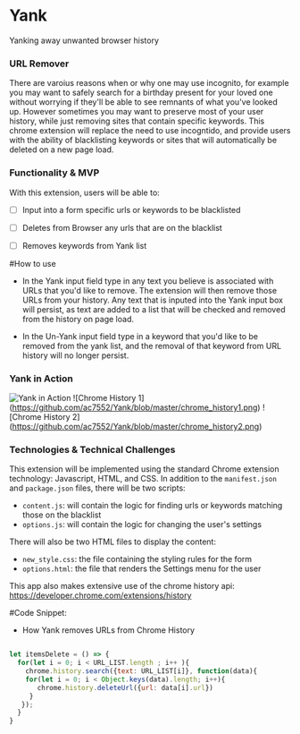 # Yank

Yanking away unwanted browser history

### URL Remover

There are varoius reasons when or why one may use incognito, for example you may want to safely search for a birthday present for your loved one without worrying if they'll be able to see remnants of what you've looked up. However sometimes you may want to preserve most of your user history, while just removing sites that contain specific keywords. This chrome extension will replace the need to use incogntido, and provide users with the ability of blacklisting keywords or sites that will automatically be deleted on a new page load.




### Functionality & MVP

With this extension, users will be able to:

- [ ] Input into a form specific urls or keywords to be blacklisted
- [ ] Deletes from Browser any urls that are on the blacklist
- [ ] Removes keywords from Yank list 


#How to use

  - In the Yank input field type in any text you believe is associated  with URLs that you'd like to remove. The extension will then remove those URLs from your history. Any text that is inputed into the Yank input box will persist, as text are added to a list that will be checked and removed from the history on page load.

- In the Un-Yank input field type in a keyword that you'd like to be removed from the yank list, and the removal of that keyword from URL history will no longer persist.


### Yank in Action

![Yank in Action](https://github.com/ac7552/Yank/blob/master/Yank_in_action.png)
![Chrome History 1] (https://github.com/ac7552/Yank/blob/master/chrome_history1.png)
![Chrome History 2] (https://github.com/ac7552/Yank/blob/master/chrome_history2.png)

### Technologies & Technical Challenges

This extension will be implemented using the standard Chrome extension technology: Javascript, HTML, and CSS.  In addition to the `manifest.json` and `package.json` files, there will be two scripts:

- `content.js`: will contain the logic for finding urls or keywords matching those on the blacklist
- `options.js`: will contain the logic for changing the user's settings

There will also be two HTML files to display the content:

- `new_style.css`: the file containing the styling rules for the form
- `options.html`: the file that renders the Settings menu for the user

This app also makes extensive use of the chrome history api: 
https://developer.chrome.com/extensions/history

#Code Snippet:
  - How Yank removes URLs from Chrome History
````Javascript

let itemsDelete = () => {
  for(let i = 0; i < URL_LIST.length ; i++ ){
    chrome.history.search({text: URL_LIST[i]}, function(data){
    for(let i = 0; i < Object.keys(data).length; i++){
       chrome.history.deleteUrl({url: data[i].url})
     }
   });
  }
}

````

<!-- ### Implementation Timeline

**Day 1**: Get started on the infrastructure of the extension, following <a href="https://developer.chrome.com/extensions/getstarted">this guide</a> from Chrome.  By the end of the day, I will have:

- A completed `package.json`
- A completed `manifest.json`
- The ability to input keywords and urls to be blacklisted

**Day 2**: Work on identifying urls that match those that have been blacklisted
using https://developer.chrome.com/extensions/history
- Removes blacklisted urls
- Removes urls that contain keywords matching those that have blacklisted

**Day 3**: Dedicate this day to polishing Day 2 work

- Upon successful exit of the browser blacklisted items are deleted
- Present new options for blacklisting upon entering a fresh browser

**Day 4**: Polish and refactored code  -->
